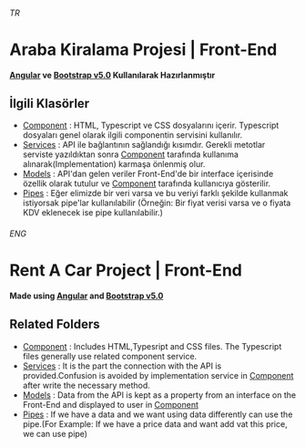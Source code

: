 ###### TR
# Araba Kiralama Projesi | Front-End
**[Angular](https://angular.io/cli) ve [Bootstrap v5.0](https://getbootstrap.com/docs/5.0/getting-started/introduction/) Kullanılarak Hazırlanmıştır**
## İlgili Klasörler
- [Component](https://github.com/cihateray/ReCapProject-Frontend/tree/master/src/app/components) : HTML, Typescript ve CSS dosyalarını içerir. Typescript dosyaları genel olarak ilgili componentin servisini kullanılır.
- [Services](https://github.com/cihateray/ReCapProject-Frontend/tree/master/src/app/services) : API ile bağlantının sağlandığı kısımdır. Gerekli metotlar serviste yazıldıktan sonra  [Component](https://github.com/cihateray/ReCapProject-Frontend/tree/master/src/app/components) tarafında kullanıma alınarak(Implementation) karmaşa önlenmiş olur.
- [Models](https://github.com/cihateray/ReCapProject-Frontend/tree/master/src/app/models) : API'dan gelen veriler Front-End'de bir interface içerisinde özellik olarak tutulur ve [Component](https://github.com/cihateray/ReCapProject-Frontend/tree/master/src/app/components) tarafında kullanıcıya gösterilir.
- [Pipes](https://github.com/cihateray/ReCapProject-Frontend/tree/master/src/app/pipes) : Eğer elimizde bir veri varsa ve bu veriyi farklı şekilde kullanmak istiyorsak pipe'lar kullanılabilir (Örneğin: Bir fiyat verisi varsa ve o fiyata KDV eklenecek ise pipe kullanılabilir.)

###### ENG
# Rent A Car Project | Front-End
**Made using [Angular](https://angular.io/cli) and [Bootstrap v5.0](https://getbootstrap.com/docs/5.0/getting-started/introduction/)**
## Related Folders
- [Component](https://github.com/cihateray/ReCapProject-Frontend/tree/master/src/app/components) : Includes HTML,Typesript and CSS files. The Typescript files generally use related component service.
- [Services](https://github.com/cihateray/ReCapProject-Frontend/tree/master/src/app/services) : It is the part the connection with the API is provided.Confusion is avoided by implementation service in [Component](https://github.com/cihateray/ReCapProject-Frontend/tree/master/src/app/component) after write the necessary method.
- [Models](https://github.com/cihateray/ReCapProject-Frontend/tree/master/src/app/models) : Data from the API is kept as a property from an interface on the Front-End and displayed to user in [Component](https://github.com/cihateray/ReCapProject-Frontend/tree/master/src/app/component)
- [Pipes](https://github.com/cihateray/ReCapProject-Frontend/tree/master/src/app/pipes) : If we have a data and  we want using data differently can use the pipe.(For Example: If we have a price data and want add vat this price, we can use pipe)
